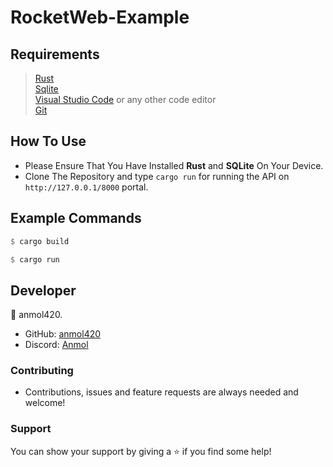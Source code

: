 # RocketWeb-Example

<h2>Requirements</h2>

>[Rust](https://www.rust-lang.org/) <br>
[Sqlite](https://sqlite.org/) <br>
[Visual Studio Code](https://code.visualstudio.com/) or any other code editor <br>
[Git](https://git-scm.com/downloads)

<h2>How To Use</h2>

- Please Ensure That You Have Installed **Rust** and **SQLite** On Your Device.
- Clone The Repository and type `cargo run` for running the API on `http://127.0.0.1/8000` portal.

<h2>Example Commands</h2>

```rs
$ cargo build

$ cargo run
```

<h2>Developer</h2>

👤 anmol420.
- GitHub: [anmol420](https://www.github.com/anmol420)
- Discord: [Anmol](https://www.discord.com/users/875986400649052191)

<h3>Contributing</h3>

- Contributions, issues and feature requests are always needed and welcome!

<h3>Support</h3>

You can show your support by giving a ⭐ if you find some help!
